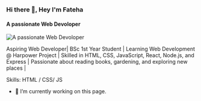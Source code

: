 ### Hi there 👋, Hey I'm Fateha
#### A passionate Web Devoloper
![A passionate Web Devoloper]()

Aspiring Web Developer| BSc 1st Year Student  | Learning Web Development @ Harpower Project | Skilled in HTML, CSS, JavaScript, React, Node.js, and Express | Passionate about reading books, gardening, and exploring new places | 

Skills:  HTML / CSS/ JS

- 🔭 I’m currently working on this page. 




